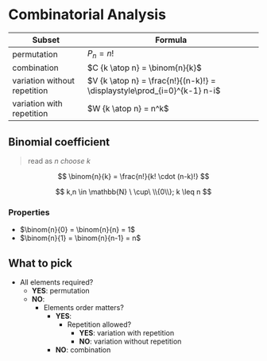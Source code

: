 # Combinatorial Analysis

| Subset | Formula |
|--|--|
| permutation | $P_n = n!$ |
| combination | $C {k \atop n} = \binom{n}{k}$ |
| variation without repetition | $V {k \atop n} = \frac{n!}{(n-k)!} = \displaystyle\prod_{i=0}^{k-1} n-i$ |
| variation with repetition | $W {k \atop n} = n^k$ |

## Binomial coefficient

> read as _n choose k_

$$
\binom{n}{k} = \frac{n!}{k! \cdot (n-k)!}
$$

$$
k,n \in \mathbb{N} \ \cup\ \\{0\\};
k \leq n
$$

### Properties

- $\binom{n}{0} = \binom{n}{n} = 1$
- $\binom{n}{1} = \binom{n}{n-1} = n$

## What to pick

- All elements required?
  - **YES**: permutation
  - **NO**:
    - Elements order matters?
      - **YES**:
        - Repetition allowed?
          - **YES**: variation with repetition
          - **NO**: variation without repetition
      - **NO**: combination
